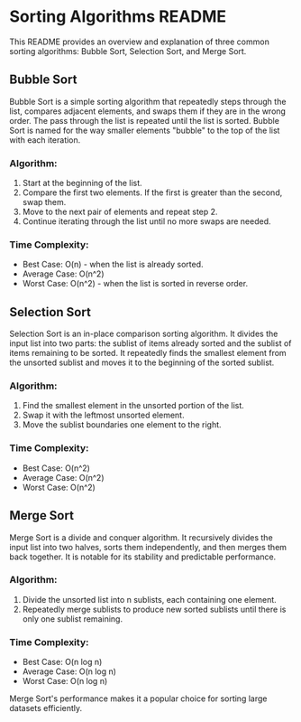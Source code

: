 
<h1>Sorting Algorithms README</h1>

<p>This README provides an overview and explanation of three common sorting algorithms: Bubble Sort, Selection Sort, and Merge Sort.</p>

<h2>Bubble Sort</h2>

<p>Bubble Sort is a simple sorting algorithm that repeatedly steps through the list, compares adjacent elements, and swaps them if they are in the wrong order. The pass through the list is repeated until the list is sorted. Bubble Sort is named for the way smaller elements "bubble" to the top of the list with each iteration.</p>

<h3>Algorithm:</h3>

<ol>
  <li>Start at the beginning of the list.</li>
  <li>Compare the first two elements. If the first is greater than the second, swap them.</li>
  <li>Move to the next pair of elements and repeat step 2.</li>
  <li>Continue iterating through the list until no more swaps are needed.</li>
</ol>

<h3>Time Complexity:</h3>
<ul>
  <li>Best Case: O(n) - when the list is already sorted.</li>
  <li>Average Case: O(n^2)</li>
  <li>Worst Case: O(n^2) - when the list is sorted in reverse order.</li>
</ul>

<h2>Selection Sort</h2>

<p>Selection Sort is an in-place comparison sorting algorithm. It divides the input list into two parts: the sublist of items already sorted and the sublist of items remaining to be sorted. It repeatedly finds the smallest element from the unsorted sublist and moves it to the beginning of the sorted sublist.</p>

<h3>Algorithm:</h3>

<ol>
  <li>Find the smallest element in the unsorted portion of the list.</li>
  <li>Swap it with the leftmost unsorted element.</li>
  <li>Move the sublist boundaries one element to the right.</li>
</ol>

<h3>Time Complexity:</h3>
<ul>
  <li>Best Case: O(n^2)</li>
  <li>Average Case: O(n^2)</li>
  <li>Worst Case: O(n^2)</li>
</ul>

<h2>Merge Sort</h2>

<p>Merge Sort is a divide and conquer algorithm. It recursively divides the input list into two halves, sorts them independently, and then merges them back together. It is notable for its stability and predictable performance.</p>

<h3>Algorithm:</h3>

<ol>
  <li>Divide the unsorted list into n sublists, each containing one element.</li>
  <li>Repeatedly merge sublists to produce new sorted sublists until there is only one sublist remaining.</li>
</ol>

<h3>Time Complexity:</h3>
<ul>
  <li>Best Case: O(n log n)</li>
  <li>Average Case: O(n log n)</li>
  <li>Worst Case: O(n log n)</li>
</ul>

<p>Merge Sort's performance makes it a popular choice for sorting large datasets efficiently.</p>

